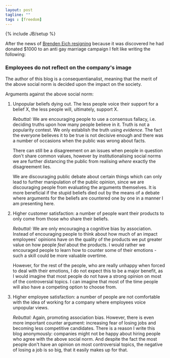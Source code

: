 ```yaml
---
layout: post
tagline: ""
tags : [freedom]
---
```

{% include JB/setup %}

After the news of [Brenden Eich
resigning](http://www.zdnet.com/mozilla-ceo-brendan-eich-resigns-amid-controversy-7000028041/)
because it was discovered he had donated $1000 to an anti gay marriage campaign
I felt like writing the following:

### Employees do not reflect on the company's image

The author of this blog is a consequentianalist, meaning that the merit of the
above social norm is decided upon the impact on the society.

Arguments against the above social norm:

1. Unpopular beliefs dying out. The less people voice their support for a
belief X, the less people will, ultimately, support X.

    *Rebuttal:* We are encouraging people to use a consensus fallacy, i.e.
    deciding truths upon how many people believe in it. Truth is not a
    popularity contest. We only establish the truth using *evidence*. The fact
    the everyone believes it to be true is not decisive enough and there was a
    number of occasions when the public was wrong about facts.

    There can still be a disagreement on an issues when people in question
    don't share common values, however by institutionalising social norms we
    are further distancing the public from realising *where* exactly the
    disagreement lies.

    We are discouraging public debate about certain things which can only lead
    to further manipulation of the public opinion, since we are discouraging
    people from evaluating the arguments themselves.
    It is more beneficial if the stupid beliefs died out by the means of a
    debate where arguments for the beliefs are countered one by one in a manner
    I am presenting here.
2. Higher customer satisfaction: a number of people want their products to only
come from those who share their beliefs.

    *Rebuttal:* We are only encouraging a cognitive bias by association.
    Instead of encouraging people to think about how much of an impact
    employees' opinions have on the quality of the products we put greater
    value on how people *feel* about the products. I would rather we encouraged
    people to learn how to counter some of their emotions - such a skill could
    be more valuable overtime.

    However, for the rest of the people, who are
    really unhappy when forced to deal with their emotions,
    I do not expect this to be a major benefit, as I would imagine that most
    people do not have a strong opinion on most of the controversial
    topics. I can imagine that most of the time people will also have a
    competing option to choose from.
3. Higher employee satisfaction: a number of people are not comfortable with
the idea of working for a company where employees voice unpopular views.

    *Rebuttal:* Again, promoting association bias. However, there is even
    more important counter argument: increasing fear of losing jobs and becoming less
    competitive candidates. There is a reason I write this blog anonymously:
    companies might not be happy about hiring people who agree with the above social
    norm. And despite the fact the most people don't have an opinion on most
    controversial topics, the negative of losing a job is so big, that it
    easily makes up for that.
